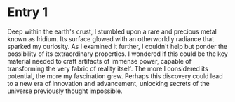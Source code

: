 # Entry 1
Deep within the earth's crust, I stumbled upon a rare and precious metal known as Iridium. Its surface glowed with an otherworldly radiance that sparked my curiosity. As I examined it further, I couldn't help but ponder the possibility of its extraordinary properties. I wondered if this could be the key material needed to craft artifacts of immense power, capable of transforming the very fabric of reality itself. The more I considered its potential, the more my fascination grew. Perhaps this discovery could lead to a new era of innovation and advancement, unlocking secrets of the universe previously thought impossible.
